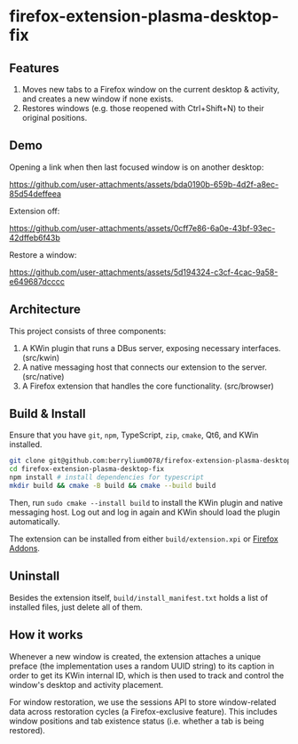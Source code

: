 # firefox-extension-plasma-desktop-fix

## Features

1. Moves new tabs to a Firefox window on the current desktop & activity, and creates a new window if none exists.
2. Restores windows (e.g. those reopened with Ctrl+Shift+N) to their original positions.

## Demo

Opening a link when then last focused window is on another desktop:

https://github.com/user-attachments/assets/bda0190b-659b-4d2f-a8ec-85d54deffeea

Extension off:

https://github.com/user-attachments/assets/0cff7e86-6a0e-43bf-93ec-42dffeb6f43b

Restore a window:

https://github.com/user-attachments/assets/5d194324-c3cf-4cac-9a58-e649687dcccc

## Architecture

This project consists of three components:
1. A KWin plugin that runs a DBus server, exposing necessary interfaces. (src/kwin)
2. A native messaging host that connects our extension to the server. (src/native)
3. A Firefox extension that handles the core functionality. (src/browser)

## Build & Install

Ensure that you have `git`, `npm`, TypeScript, `zip`, `cmake`, Qt6, and KWin installed.

```sh
git clone git@github.com:berrylium0078/firefox-extension-plasma-desktop-fix.git
cd firefox-extension-plasma-desktop-fix
npm install # install dependencies for typescript
mkdir build && cmake -B build && cmake --build build
```

Then, run `sudo cmake --install build` to install the KWin plugin and native messaging host. Log out and log in again and KWin should load the plugin automatically.

The extension can be installed from either `build/extension.xpi` or [Firefox Addons](https://addons.mozilla.org/en-US/firefox/addon/plasma-desktop-fix/).

## Uninstall

Besides the extension itself, `build/install_manifest.txt` holds a list of installed files, just delete all of them.

## How it works

Whenever a new window is created, the extension attaches a unique preface (the implementation uses a random UUID string) to its caption in order to get its KWin internal ID, which is then used to track and control the window's desktop and activity placement.

For window restoration, we use the sessions API to store window-related data across restoration cycles (a Firefox-exclusive feature). This includes window positions and tab existence status (i.e. whether a tab is being restored).
